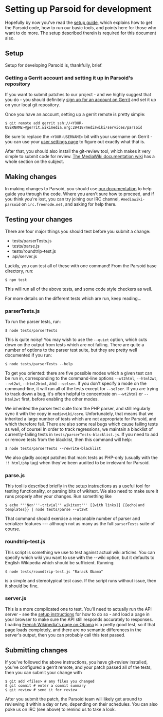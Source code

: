 # Setting up Parsoid for development

Hopefully by now you've read the [setup guide](#!/guide/setup), which explains
how to get the Parsoid code, how to run our basic tools, and points here for
those who want to do more. The setup described therein is required for this
document also.

## Setup

Setup for developing Parsoid is, thankfully, brief.

### Getting a Gerrit account and setting it up in Parsoid's repository

If you want to submit patches to our project - and we highly suggest that you
do - you should definitely
[sign up for an account on Gerrit](https://wikitech.wikimedia.org/w/index.php?title=Special:UserLogin&returnto=Help%3AGetting+Started&type=signup)
and set it up on your local git repository.

Once you have an account, setting up a gerrit remote is pretty simple:

```
$ git remote add gerrit ssh://<YOUR-USERNAME>@gerrit.wikimedia.org:29418/mediawiki/services/parsoid
```

Be sure to replace the `<YOUR-USERNAME>` bit with your username on Gerrit -
you can use your
[user settings page](https://gerrit.wikimedia.org/r/#/settings/)
to figure out exactly what that is.

After that, you should also install the git-review tool, which makes it very
simple to submit code for review.
[The MediaWiki documentation wiki](http://www.mediawiki.org/wiki/Gerrit/Tutorial#Installing_git-review)
has a whole section on the subject.

## Making changes

In making changes to Parsoid, you should use [our documentation](#!/api) to
help guide you through the code. Where you aren't sure how to proceed, and if
you think you're lost, you can try joining our IRC channel,
`#mediawiki-parsoid` on `irc.freenode.net`, and asking for help there.

## Testing your changes

There are four major things you should test before you submit a change:

* tests/parserTests.js
* tests/parse.js
* tests/roundtrip-test.js
* api/server.js

Luckily, you can test all of these with one command!
From the Parsoid base directory, run:

```
$ npm test
```

This will run all of the above tests, and some code style checkers as well.

For more details on the different tests which are run, keep reading...

### parserTests.js

To run the parser tests, run:

```
$ node tests/parserTests
```

This is quite noisy!  You may wish to use the `--quiet` option, which
cuts down on the output from tests which are not failing.  There are
quite a number of options to the parser test suite, but they are
pretty well documented if you run:

```
$ node tests/parserTests --help
```

To get you oriented: there are five possible modes which a given test
can be run in, corresponding to the command-line options `--wt2html`,
`--html2wt`, `--wt2wt`, `--html2html`, and `--selser`.  If you don't
specify a mode on the command-line, it will run all of the tests
except for `--selser`.  If you are trying to track down a bug, it's
often helpful to concentrate on `--wt2html` or `--html2wt` first,
before enabling the other modes.

We inherited the parser test suite from the PHP parser, and still
regularly sync it with the copy in `mediawiki/core`.  Unfortunately,
that means that we inherited a large number of tests which are not
appropriate for Parsoid, and which therefore fail.  There are also
some real bugs which cause failing tests as well, of course!
In order to track regressions, we maintain a blacklist of
currently-failing tests in `tests/parserTests-blacklist.js`.
If you need to add or remove tests from the blacklist, then this
command will help:

```
$ node tests/parserTests --rewrite-blacklist
```

We also gladly accept patches that mark tests as PHP-only (usually
with the `!! html/php` tag) when they've been audited to be irrelevant
for Parsoid.

### parse.js

This tool is described briefly in the [setup instructions](#!/guide/setup) as
a useful tool for testing functionality, or parsing bits of wikitext. We also
need to make sure it runs properly after your changes. Run something like

```
$ echo "''Non'''-trivial'' wikitext''' [[with links]] {{echo|and templates}} | node tests/parse --wt2wt
```

That command should exercise a reasonable number of parser and
serializer features --- although not as many as the full `parserTests`
suite of course.

### roundtrip-test.js

This script is something we use to test against actual wiki articles. You can
specify which wiki you want to use with the --wiki option, but it defaults to
English Wikipedia which should be sufficient. Running

```
$ node tests/roundtrip-test.js "Barack Obama"
```

is a simple and stereotypical test case. If the script runs without issue,
then it should be fine.

### server.js

This is a more complicated one to test. You'll need to actually run the API
server - see the [setup instructions](#!/guide/setup) for how to do so - and
load a page in your browser to make sure the API still responds accurately to
responses. Loading
[French Wikipedia's page on Obama](http://localhost:8000/_rt/frwiki/Barack_Obama)
is a pretty good test, so if that page loads completely, and there are no
semantic differences in the server's output, then you can probably
call this test passed.

## Submitting changes

If you've followed the above instructions, you have git-review installed,
you've configured a gerrit remote, and your patch passed all of the tests,
then you can submit your change with

```
$ git add <files> # any files you changed
$ git commit # enter a commit summary
$ git review # send it for review
```

After you submit the patch, the Parsoid team will likely get around to
reviewing it within a day or two, depending on their schedules.
You can also poke us on IRC (see above) to remind us to take a look.
